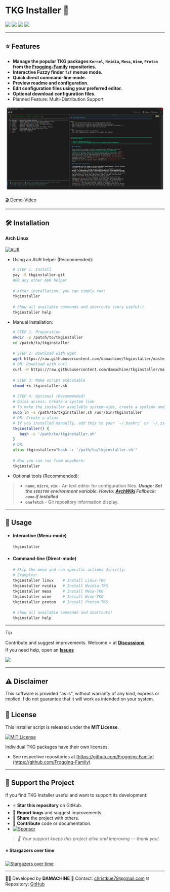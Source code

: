 
# TKG Installer 🐸

<p align="left">
  <a href="https://opensource.org/licenses/MIT"><img src="https://img.shields.io/badge/License-MIT-green.svg"></a>
  <img src="https://img.shields.io/badge/language-bash-blue?logo=gnu-bash">
  <a href="https://archlinux.org/"><img src="https://img.shields.io/badge/platform-arch--linux-blue?logo=arch-linux&logoColor=white"></a>
  <a href="https://app.codacy.com/gh/damachine/tkginstaller/dashboard?utm_source=gh&utm_medium=referral&utm_content=&utm_campaign=Badge_grade"><img src="https://app.codacy.com/project/badge/Grade/5736b4b014ca45e1877fc0c75a200c21"></a>
</p>

---

## ⭐ Features
- **Manage the popular TKG packages `Kernel`, `Nvidia`, `Mesa`, `Wine`, `Proton` from the [Frogging-Family](https://github.com/Frogging-Family) repositories.** 
- **Interactive Fuzzy finder `fzf` menue mode.**
- **Quick direct command-line mode.**
- **Preview readme and configuration.**
- **Edit configuration files using your preferred editor.**  
- **Optional download configuration files.**
- Planned Feature: Multi-Distribution Support

<div align="center">
  <img src="images/tkginstaller.png" alt="TKG Installer Screenshot" />
</div>

[🎬 Demo-Video](images/tkginstaller.gif)

---

## 🛠️ Installation

#### Arch Linux

[![AUR](https://img.shields.io/aur/version/tkginstaller-git?color=1793d1&label=AUR&logo=arch-linux)](https://aur.archlinux.org/packages/tkginstaller-git)

- Using an AUR helper (Recommended):
  
   ```bash
   # STEP 1: Install
   yay -S tkginstaller-git
   #OR any other AUR helper

   # After installation, you can simply run:
   tkginstaller

   # Show all available commands and shortcuts (very useful!)
   tkginstaller help
   ```

- Manual installation:

   ```bash
   # STEP 1: Preparation
   mkdir -p /patch/to/tkginstaller
   cd /patch/to/tkginstaller

   # STEP 2: Download with wget
   wget https://raw.githubusercontent.com/damachine/tkginstaller/master/tkginstaller.sh
   # OR: Download with curl
   curl -O https://raw.githubusercontent.com/damachine/tkginstaller/master/tkginstaller.sh

   # STEP 3: Make script executable
   chmod +x tkginstaller.sh

   # STEP 4: Optional (Recommended)
   # Quick access: Create a system link 
   # To make the installer available system-wide, create a symlink and skip alias:
   sudo ln -s /path/to/tkginstaller.sh /usr/bin/tkginstaller
   # OR: Create a alias
   # If you installed manually, add this to your `~/.bashrc` or `~/.zshrc` for easy access:
   tkginstaller() {
      bash -c '/path/to/tkginstaller.sh'
   }
   # OR:
   alias tkginstaller="bash -c '/path/to/tkginstaller.sh'"

   # Now you can run from anywhere:
   tkginstaller
   ```

- Optional tools (Recommended):

> - **`nano`, `micro`, `vim`** - An text editor for configuration files. ***Usage: Set the `$EDITOR` environment variable. Howto: [ArchWiki](https://wiki.archlinux.org/title/Environment_variables#) Fallback: `nano` if installed***
> - **`onefetch`** - Git repository information display.

---

## 🚀 Usage

- #### Interactive (Menu-mode)
   ```bash
   tkginstaller
   ```

- #### Command-line (Direct-mode)

   ```bash
   # Skip the menu and run specific actions directly:
   # Examples:
   tkginstaller linux    # Install Linux-TKG
   tkginstaller nvidia   # Install Nvidia-TKG
   tkginstaller mesa     # Install Mesa-TKG
   tkginstaller wine     # Install Wine-TKG
   tkginstaller proton   # Install Proton-TKG

   # Show all available commands and shortcuts!
   tkginstaller help
   ```

---

> [!TIP]
> Contribute and suggest improvements. Welcome ⭐ at **[Discussions](https://github.com/damachine/tkginstaller/discussions)**  
> If you need help, open an **[Issues](https://github.com/damachine/tkginstaller/issues)**
>
> <a href="https://github.com/damachine/tkginstaller/issues"><img src="https://img.shields.io/github/issues/damachine/tkginstaller"></a>

---

## ⚠️ Disclaimer
This software is provided "as is", without warranty of any kind, express or implied.
I do not guarantee that it will work as intended on your system.

## 📄 License

This installer script is released under the **MIT License**.

[![MIT License](https://img.shields.io/badge/License-MIT-green.svg)](https://opensource.org/licenses/MIT)

Individual TKG packages have their own licenses:
- See respective repositories at [https://github.com/Frogging-Family](https://github.com/Frogging-Family)

---

## 💝 Support the Project

If you find TKG Installer useful and want to support its development:

- ⭐ **Star this repository** on GitHub.
- 🐛 **Report bugs** and suggest improvements.
- 🔄 **Share** the project with others.
- 📝 **Contribute** code or documentation.
- [![Sponsor](https://img.shields.io/badge/Sponsor-GitHub-blue?logo=github-sponsors)](https://github.com/sponsors/damachine)

> *🙏 Your support keeps this project alive and improving — thank you!.*

#### ⭐ Stargazers over time
[![Stargazers over time](https://starchart.cc/damachine/tkginstaller.svg?variant=adaptive)](https://starchart.cc/damachine/tkginstaller)

---

👨‍💻 Developed by **DAMACHINE** 📧 Contact: christkue79@gmail.com 🌐 Repository: [GitHub](https://github.com/damachine/tkginstaller)
